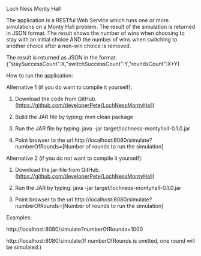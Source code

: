 Loch Ness Monty Hall

The application is a RESTful Web Service which runs one or more simulations on a Monty Hall problem.
The result of the simulation is returned in JSON format.
The result shows the number of wins when choosing to stay with an initial choice AND the number of wins when switching to another choice after a non-win choice is removed.

The result is returned as JSON in the format:
{"staySuccessCount":X,"switchSuccessCount":Y,"roundsCount":X+Y}

How to run the application:


Alternative 1 (if you do want to compile it yourself):

1) Download the code from GitHub. (https://github.com/developerPete/LochNessMontyHall)

2) Build the JAR file by typing: mvn clean package

3) Run the JAR file by typing: java -jar target/lochness-montyhall-0.1.0.jar

4) Point browser to the url http://localhost:8080/simulate?numberOfRounds=[Number of rounds to run the simulation]



Alternative 2 (if you do not want to compile it yourself):

1) Download the jar-file from GitHub. (https://github.com/developerPete/LochNessMontyHall)

2) Run the JAR by typing: java -jar target/lochness-montyhall-0.1.0.jar

3) Point browser to the url http://localhost:8080/simulate?numberOfRounds=[Number of rounds to run the simulation]


Examples:

http://localhost:8080/simulate?numberOfRounds=1000

http://localhost:8080/simulate(If numberOfRounds is omitted, one round will be simulated.)
